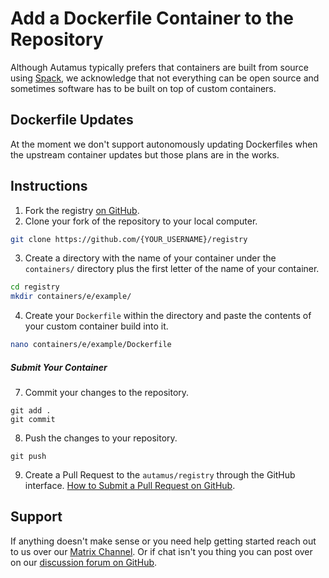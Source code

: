 # Add a Dockerfile Container to the Repository
Although Autamus typically prefers that containers are built from source using [Spack](add-a-spack-container.md), we acknowledge that not everything can be open source and sometimes software has to be built on top of custom containers.

## Dockerfile Updates
At the moment we don't support autonomously updating Dockerfiles when the upstream container updates but those plans are in the works.

## Instructions
1. Fork the registry [on GitHub](https://github.com/autamus/registry).
2. Clone your fork of the repository to your local computer.
```bash
git clone https://github.com/{YOUR_USERNAME}/registry
```
3. Create a directory with the name of your container under the `containers/` directory plus the first letter of the name of your container.
```bash
cd registry
mkdir containers/e/example/
```
4. Create your `Dockerfile` within the directory and paste the contents of your custom container build into it.
```bash
nano containers/e/example/Dockerfile
```
##### Submit Your Container
7. Commit your changes to the repository.
```
git add .
git commit
```
8. Push the changes to your repository.
```
git push
```
9. Create a Pull Request to the `autamus/registry` through the GitHub interface. [How to Submit a Pull Request on GitHub](https://docs.github.com/en/github/collaborating-with-pull-requests/proposing-changes-to-your-work-with-pull-requests/creating-a-pull-request).

## Support
If anything doesn't make sense or you need help getting started reach out to us over our [Matrix Channel](https://matrix.to/#/!JZvPdVciSYDEVxNZHK:matrix.org?via=matrix.org). Or if chat isn't you thing you can post over on our [discussion forum on GitHub](https://github.com/autamus/registry/discussions).